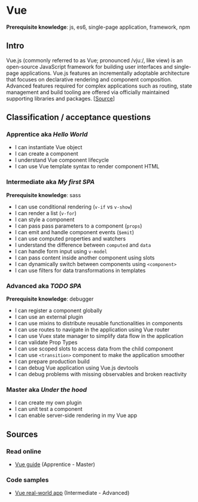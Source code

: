 # Vue

**Prerequisite knowledge**: js, es6, single-page application, framework, npm

## Intro
Vue.js (commonly referred to as Vue; pronounced /vjuː/, like view) is an open-source JavaScript framework for building user interfaces and single-page applications. Vue.js features an incrementally adoptable architecture that focuses on declarative rendering and component composition. Advanced features required for complex applications such as routing, state management and build tooling are offered via officially maintained supporting libraries and packages. [[Source](https://en.wikipedia.org/wiki/Vue.js)]

## Classification / acceptance questions

### Apprentice aka _Hello World_
* I can instantiate Vue object
* I can create a component
* I understand Vue component lifecycle
* I can use Vue template syntax to render component HTML

### Intermediate aka _My first SPA_
**Prerequisite knowledge**: sass
* I can use conditional rendering (`v-if` vs `v-show`)
* I can render a list (`v-for`)
* I can style a component
* I can pass pass parameters to a component (`props`)
* I can emit and handle component events (`$emit`)
* I can use computed properties and watchers
* I understand the difference between `computed` and `data`
* I can handle form input using `v-model`
* I can pass content inside another component using slots
* I can dynamically switch between components using `<component>`
* I can use filters for data transformations in templates

### Advanced aka _TODO SPA_
**Prerequisite knowledge**: debugger
* I can register a component globally
* I can use an external plugin
* I can use mixins to distribute reusable functionalities in components
* I can use routes to navigate in the application using Vue router
* I can use Vuex state manager to simplify data flow in the application
* I can validate Prop Types
* I can use scoped slots to access data from the child component
* I can use `<transition>` component to make the application smoother
* I can prepare production build
* I can debug Vue application using Vue.js devtools
* I can debug problems with missing observables and broken reactivity

### Master aka _Under the hood_
* I can create my own plugin
* I can unit test a component
* I can enable server-side rendering in my Vue app

## Sources

### Read online
* [Vue guide](https://vuejs.org/v2/guide/) (Apprentice - Master)

### Code samples
* [Vue real-world app](https://github.com/gothinkster/vue-realworld-example-app) (Intermediate - Advanced)
